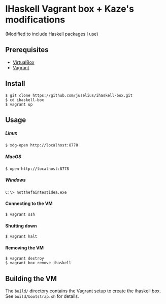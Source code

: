 # IHaskell Vagrant box + Kaze's modifications

(Modified to include Haskell packages I use)

## Prerequisites

* [VirtualBox](https://www.virtualbox.org/)
* [Vagrant](https://www.vagrantup.com/)

## Install
```shell
$ git clone https://github.com/juselius/ihaskell-box.git
$ cd ihaskell-box
$ vagrant up
```
## Usage

##### Linux
    $ xdg-open http://localhost:8778

##### MacOS
    $ open http://localhost:8778

##### Windows
    C:\> notthefaintestidea.exe

#### Connecting to the VM
    $ vagrant ssh

#### Shutting down
    $ vagrant halt

#### Removing the VM
    $ vagrant destroy
    $ vagrant box remove ihaskell

## Building the VM
The ``build/`` directory contains the Vagrant setup to create the ihaskell
box. See ``build/bootstrap.sh`` for details.

